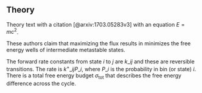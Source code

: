 ## Theory

Theory text with a citation [@arxiv:1703.05283v3] with an equation $E = mc^{2}$.

These authors claim that maximizing the flux results in minimizes the free energy wells of intermediate metastable states. 

The forward rate constants from state $i$ to $j$ are $k\_{ij}$ and these are reversible transitions. The rate is $k^{+}\_{ij} P\_{i}$, where $P\_{i}$ is the probability in bin (or state) $i$. There is a total free energy budget $\sigma_\text{tot}$ that describes the free energy difference across the cycle.
